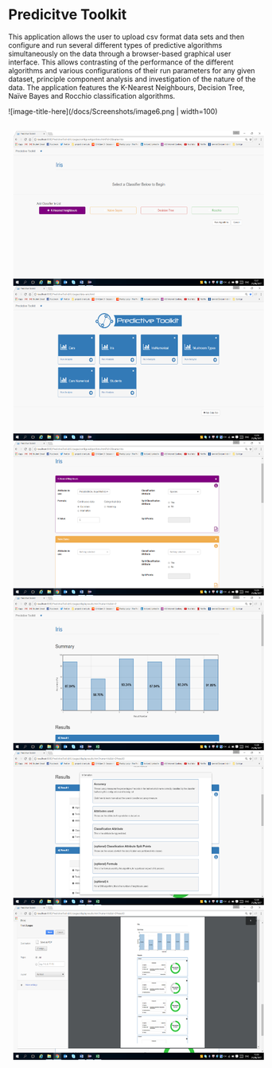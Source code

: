 # Predicitve Toolkit

This application allows the user to upload csv format data sets and then configure and run several different types of predictive algorithms simultaneously on the data through a browser-based graphical user interface. This allows contrasting of the performance of the different algorithms and various configurations of their run parameters for any given dataset, principle component analysis and investigation of the nature of the data. The application features the K-Nearest Neighbours, Decision Tree, Naïve Bayes and Rocchio classification algorithms.


 ![image-title-here](/docs/Screenshots/image6.png | width=100)


<body>

<div>
<br>
<a href="url"><img src="/docs/Screenshots/image6.png" align="left" height="311" hspace="10" width="550" ></a>
<a href="url"><img src="/docs/Screenshots/image12.png" align="left" height="311" hspace="10" width="550" ></a>
</div>

<div>
<br>
<a href="url"><img src="/docs/Screenshots/image19.png" align="left" height="311" hspace="10" width="550" ></a>
<a href="url"><img src="/docs/Screenshots/image20.png" align="left" height="311" hspace="10" width="550" ></a>
</div>

<div>
<br>
<a href="url"><img src="/docs/Screenshots/image23.png" align="left" height="311" hspace="10" width="550" ></a>
<a href="url"><img src="/docs/Screenshots/image25.png" align="left" height="311" hspace="10" width="550" ></a>
</div>


</body>


                |
                
                
                
                
                
                
                
                
                
                
                
                
                
                
                
                
                
                
                
                
                
                
                
                
                
                
                
                
                
                
                
                
                
                
                
                
                
                
                
                
                
                
                
                
                
                
                
                
                
                
                
                
                
                
                
                
                
                
                
                
                
                
                
                
                
                
                
                
                
                
                
                
                
                
                
                
                
                
                
                
                
                
                
                
                
                
                
                |





